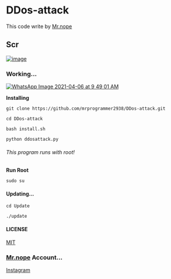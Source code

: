 # DDos-attack
This code write by [Mr.nope](https://github.com/mrprogrammer2938/)
## Scr
[![image](https://user-images.githubusercontent.com/78996423/121282998-aa031600-c8ef-11eb-85be-d035d975778c.png)](https://github.com/mrprogrammer2938/DDos-Attack)

### Working...
[![WhatsApp Image 2021-04-06 at 9 49 01 AM](https://user-images.githubusercontent.com/78996423/113662510-7d4b3c00-96bd-11eb-862c-523b47d9544b.jpeg)](https://github.com/mrprogrammer2938/DDos-Attack)

**Installing**
```
git clone https://github.com/mrprogrammer2938/DDos-attack.git

cd DDos-attack

bash install.sh

python ddosattack.py

```

###### This program runs with root!

****Run Root****
```
sudo su
```

#### Updating...
```
cd Update

./update
```

#### LICENSE
[MIT](https://github.com/mrprogrammer2938/DDos-Attack/blob/master/LICENSE)

### [Mr.nope](https://github.com/mrprogrammer2938) Account...
[Instagram](https://instagram.com/programmer2938)

